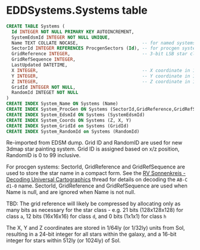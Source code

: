 # EDDSystems.Systems table

```sql
CREATE TABLE Systems (
  Id INTEGER NOT NULL PRIMARY KEY AUTOINCREMENT,
  SystemEdsmId INTEGER NOT NULL UNIQUE,
  Name TEXT COLLATE NOCASE,                        -- for named systems
  SectorId INTEGER REFERENCES ProcgenSectors (Id), -- for procgen systems
  GridReference INTEGER,                           -- 3-bit LSB star class, 21-bit MSB grid ref
  GridRefSequence INTEGER,
  LastUpdated DATETIME,
  X INTEGER,                                       -- X coordinate in 1/64ly units
  Y INTEGER,                                       -- Y coordinate in 1/64ly units
  Z INTEGER,                                       -- Z coordinate in 1/64ly units
  GridId INTEGER NOT NULL,
  RandomId INTEGET NOT NULL
)
CREATE INDEX System_Name ON Systems (Name)
CREATE INDEX System_ProcGen ON Systems (SectorId,GridReference,GridRefSequence)
CREATE INDEX System_EdsmId ON Systems (SystemEdsmId)
CREATE INDEX System_Coords ON Systems (Z, X, Y)
CREATE INDEX System_GridId on Systems (GridId)
CREATE INDEX System_RandomId on Systems (RandomId)
```

Re-imported from EDSM dump.  Grid ID and RandomID are used for new 3dmap star painting system.  Grid ID is assigned based on x/z position, RandomID is 0 to 99 inclusive.

For procgen systems: SectorId, GridReference and GridRefSequence are used to store the star name in a compact form.  See the [RV Sonnenkreis - Decoding Universal Cartographics](https://forums.frontier.co.uk/showthread.php/196297-RV-Sonnenkreis-Decoding-Universal-Cartographics) thread for details on decoding the `AB-C d1-0` name.  SectorId, GridReference and GridRefSequence are used when Name is null, and are ignored when Name is not null.

TBD: The grid reference will likely be compressed by allocating only as many bits as necessary for the star class - e.g. 21 bits (128x128x128) for class `a`, 12 bits (16x16x16) for class `d`, and 0 bits (1x1x1) for class `h`

The X, Y and Z coordinates are stored in 1/64ly (or 1/32ly) units from Sol, resulting in a 24-bit integer for all stars within the galaxy, and a 16-bit integer for stars within 512ly (or 1024ly) of Sol.

